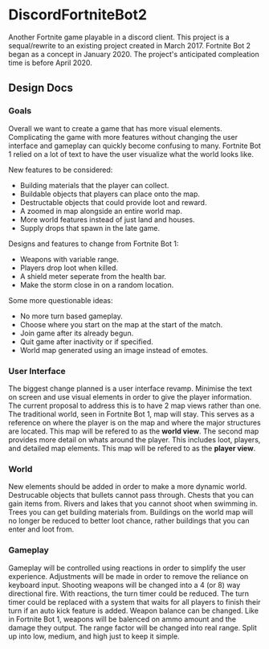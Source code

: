 # DiscordFortniteBot2
Another Fortnite game playable in a discord client. This project is a sequal/rewrite to an existing project created in March 2017. Fortnite Bot 2 began as a concept in January 2020. The project's anticipated compleation time is before April 2020. 

## Design Docs

### Goals
Overall we want to create a game that has more visual elements. Complicating the game with more features without changing the user interface and gameplay can quickly become confusing to many. Fortnite Bot 1 relied on a lot of text to have the user visualize what the world looks like.

New features to be considered:
* Building materials that the player can collect.
* Buildable objects that players can place onto the map.
* Destructable objects that could provide loot and reward.
* A zoomed in map alongside an entire world map.
* More world features instead of just land and houses.
* Supply drops that spawn in the late game.

Designs and features to change from Fortnite Bot 1:
* Weapons with variable range.
* Players drop loot when killed.
* A shield meter seperate from the health bar.
* Make the storm close in on a random location.

Some more questionable ideas:
* No more turn based gameplay.
* Choose where you start on the map at the start of the match.
* Join game after its already begun.
* Quit game after inactivity or if specified.
* World map generated using an image instead of emotes.

### User Interface
The biggest change planned is a user interface revamp. Minimise the text on screen and use visual elements in order to give the player information. The current proposal to address this is to have 2 map views rather than one. The traditional world, seen in Fortnite Bot 1,  map will stay. This serves as a reference on where the player is on the map and where the major structures are located. This map will be refered to as the **world view**. The second map provides more detail on whats around the player. This includes loot, players, and detailed map elements. This map will be refered to as the **player view**.

### World
New elements should be added in order to make a more dynamic world. Destrucable objects that bullets cannot pass through. Chests that you can gain items from. Rivers and lakes that you cannot shoot when swimming in. Trees you can get building materials from. Buildings on the world map will no longer be reduced to better loot chance, rather buildings that you can enter and loot from.

### Gameplay
Gameplay will be controlled using reactions in order to simplify the user experience. Adjustments will be made in order to remove the reliance on keyboard input. Shooting weapons will be changed into a 4 (or 8) way directional fire. With reactions, the turn timer could be reduced. The turn timer could be replaced with a system that waits for all players to finish their turn if an auto kick feature is added.
Weapon balance can be changed. Like in Fortnite Bot 1, weapons will be balenced on ammo amount and the damage they output. The range factor will be changed into real range. Split up into low, medium, and high just to keep it simple.
